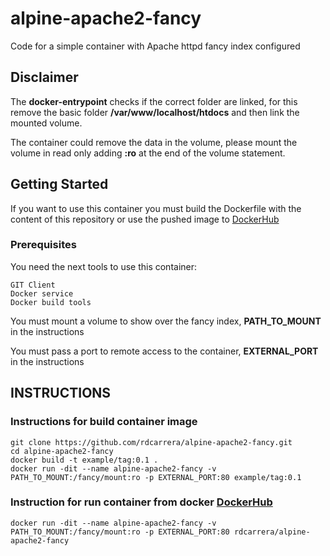 # alpine-apache2-fancy
Code for a simple container with Apache httpd fancy index configured

## Disclaimer
The __docker-entrypoint__ checks if the correct folder are linked, for this remove the basic folder __/var/www/localhost/htdocs__ and then link the mounted volume.

The container could remove the data in the volume, please mount the volume in read only adding __:ro__ at the end of the volume statement.  

## Getting Started
If you want to use this container you must build the Dockerfile with the content of this repository or use the pushed image to [DockerHub](https://hub.docker.com/r/rdcarrera/alpine-apache2-fancy/)

### Prerequisites
You need the next tools to use this container:
```
GIT Client
Docker service
Docker build tools
```
You must mount a volume to show over the fancy index,  __PATH_TO_MOUNT__ in the instructions

You must pass a port to remote access to the container,
__EXTERNAL_PORT__ in the instructions

## INSTRUCTIONS
### Instructions for build container image
```
git clone https://github.com/rdcarrera/alpine-apache2-fancy.git
cd alpine-apache2-fancy
docker build -t example/tag:0.1 .
docker run -dit --name alpine-apache2-fancy -v PATH_TO_MOUNT:/fancy/mount:ro -p EXTERNAL_PORT:80 example/tag:0.1
```
### Instruction for run container from docker [DockerHub](https://hub.docker.com/r/rdcarrera/alpine-apache2-fancy/)

```
docker run -dit --name alpine-apache2-fancy -v PATH_TO_MOUNT:/fancy/mount:ro -p EXTERNAL_PORT:80 rdcarrera/alpine-apache2-fancy
```
